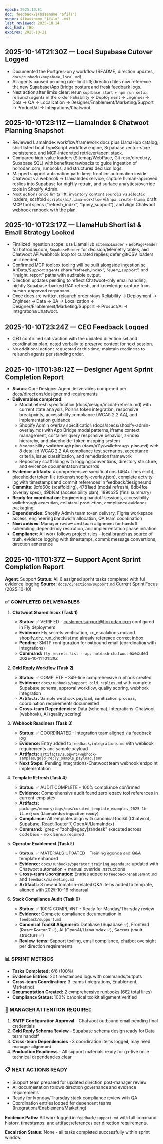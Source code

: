 ```yaml
---
epoch: 2025.10.E1
doc: feedback/$(basename "$file")
owner: $(basename "$file" .md)
last_reviewed: 2025-10-14
doc_hash: TBD
expires: 2025-10-21
---
```


<!-- Log new updates below. Include timestamp, command/output, and evidence path. -->

## 2025-10-14T21:30Z — Local Supabase Cutover Logged
- Documented the Postgres-only workflow (README, direction updates, `docs/runbooks/supabase_local.md`).
- All agents paused pending rate-limit lift; direction files now reference the new Supabase/App Bridge posture and fresh feedback logs.
- Next action after limits clear: rerun `supabase start` + `npm run setup`, relaunch agents in the order Reliability → Deployment → Engineer → Data → QA → Localization → Designer/Enablement/Marketing/Support → Product/AI → Integrations/Chatwoot.

## 2025-10-10T23:11Z — LlamaIndex & Chatwoot Planning Snapshot
- Reviewed LlamaIndex workflow/framework docs plus LlamaHub catalog; shortlisted local TypeScript workflow engine, Supabase vector-store persistence, and MCP-integrated retriever/agent stack.
- Compared high-value loaders (Sitemap/WebPage, Git repo/directory, Supabase SQL) with benefits/drawbacks to guide ingestion of hotrodan.com, runbooks, and structured decision logs.
- Mapped support automation path: keep frontline automation inside Chatwoot via webhook → LlamaIndex service, capture human-approved replies into Supabase for nightly retrain, and surface analytics/override tools in Shopify Admin.
- Next actions once limits lift: inventory content sources vs selected loaders, scaffold `scripts/ai/llama-workflow` via `npx create-llama`, draft MCP tool specs (“refresh_index”, “query_support”), and align Chatwoot webhook runbook with the plan.

## 2025-10-10T23:17Z — LlamaHub Shortlist & Email Strategy Locked
- Finalized ingestion scope: use LlamaHub `SitemapLoader` + `WebPageReader` for hotrodan.com, `SupabaseReader` for decision/telemetry tables, and Chatwoot API/webhook loop for curated replies; defer git/CSV loaders until needed.
- Confirmed MCP toolbox tooling will be built alongside ingestion so AI/Data/Support agents share “refresh_index”, “query_support”, and “insight_report” paths with auditable output.
- Direction updates pending to reflect Chatwoot-only email handling, nightly Supabase-backed RAG refresh, and knowledge capture from human-approved responses.
- Once docs are written, relaunch order stays Reliability → Deployment → Engineer → Data → QA → Localization → Designer/Enablement/Marketing/Support → Product/AI → Integrations/Chatwoot.

## 2025-10-10T23:24Z — CEO Feedback Logged
- CEO confirmed satisfaction with the updated direction set and coordination plan; noted verbally to preserve context for next session.
- No additional actions requested at this time; maintain readiness to relaunch agents per standing order.

## 2025-10-11T01:38:12Z — Designer Agent Sprint Completion Report
- **Status**: Core Designer Agent deliverables completed per docs/directions/designer.md requirements
- **Deliverables completed**:
  - Modal refresh specification (docs/design/modal-refresh.md) with current state analysis, Polaris token integration, responsive breakpoints, accessibility compliance (WCAG 2.2 AA), and implementation guidance
  - Shopify Admin overlay specification (docs/specs/shopify-admin-overlay.md) with App Bridge modal patterns, iframe context management, container query responsive behavior, z-index hierarchy, and placeholder token mapping system
  - Accessibility walkthrough plan (docs/a11y/walkthrough-plan.md) with 8 detailed WCAG 2.2 AA compliance test scenarios, acceptance criteria, issue classification, and remediation framework
  - Repository scaffolding with logging conventions, directory structure, and evidence documentation standards
- **Evidence artifacts**: 4 comprehensive specifications (464+ lines each), placeholder token file (tokens/shopify-overlay.json), complete activity log with timestamps and commit references in feedback/designer.md
- **Commits**: 9cfd60c (scaffolding), 4781aed (modal refresh), 8db4fce (overlay spec), 49b16af (accessibility plan), 1890b25 (final summary)
- **Ready for coordination**: Engineering handoff sessions, accessibility walkthrough execution, collateral production, compliance evidence packaging
- **Dependencies**: Shopify Admin team token delivery, Figma workspace access, engineering bandwidth allocation, QA team coordination
- **Next actions**: Manager review and team alignment for handoff scheduling, dependency resolution, and implementation phase initiation
- **Compliance**: All work follows project rules - local branch as source of truth, evidence logging with timestamps, commit message conventions, direction adherence

## 2025-10-11T01:37Z — Support Agent Sprint Completion Report

**Agent:** Support
**Status:** All 6 assigned sprint tasks completed with full evidence logging
**Source:** `docs/directions/support.md` Current Sprint Focus (2025-10-10)

### ✅ COMPLETED DELIVERABLES

1. **Chatwoot Shared Inbox (Task 1)**
   - **Status:** ✅ VERIFIED - customer.support@hotrodan.com configured in Fly deployment
   - **Evidence:** Fly secrets verification, cx_escalations.md and shopify_dry_run_checklist.md already reference correct inbox
   - **Pending:** SMTP configuration for outbound email (coordination with Integrations)
   - **Command:** `fly secrets list --app hotdash-chatwoot` executed 2025-10-11T01:20Z

2. **Gold Reply Workflow (Task 2)**  
   - **Status:** ✅ COMPLETE - 349-line comprehensive runbook created
   - **Evidence:** `docs/runbooks/support_gold_replies.md` with complete Supabase schema, approval workflow, quality scoring, webhook integration
   - **Artifacts:** Sample webhook payload, sanitization process, coordination requirements documented
   - **Cross-team Dependencies:** Data (schema), Integrations-Chatwoot (webhook), AI (quality scoring)

3. **Webhook Readiness (Task 3)**
   - **Status:** ✅ COORDINATED - Integration team aligned via feedback log
   - **Evidence:** Entry added to `feedback/integrations.md` with webhook requirements and sample payload
   - **Artifacts:** `artifacts/support/webhook-samples/gold_reply_sample_payload.json`
   - **Next Steps:** Pending Integrations-Chatwoot team webhook endpoint implementation

4. **Template Refresh (Task 4)**
   - **Status:** ✅ AUDIT COMPLETE - 100% compliance confirmed
   - **Evidence:** Comprehensive audit found zero legacy tool references in current templates
   - **Artifacts:** `packages/memory/logs/ops/curated_template_examples_2025-10-11.ndjson` (LlamaIndex ingestion ready)
   - **Compliance:** All templates align with canonical toolkit (Chatwoot, Supabase, React Router 7, OpenAI/LlamaIndex)
   - **Command:** `grep -r "zoho\|legacy\|zendesk" executed across codebase - no cleanup required

5. **Operator Enablement (Task 5)**
   - **Status:** ✅ MATERIALS UPDATED - Training agenda and Q&A template enhanced  
   - **Evidence:** `docs/runbooks/operator_training_agenda.md` updated with Chatwoot automation + manual override instructions
   - **Cross-team Coordination:** Entries added to `feedback/enablement.md` and `feedback/marketing.md`
   - **Artifacts:** 3 new automation-related Q&A items added to template, aligned with 2025-10-16 rehearsal

6. **Stack Compliance Audit (Task 6)**
   - **Status:** ✅ 100% COMPLIANT - Ready for Monday/Thursday review
   - **Evidence:** Complete compliance documentation in `feedback/support.md` 
   - **Canonical Toolkit Alignment:** Database (Supabase ✅), Frontend (React Router 7 ✅), AI (OpenAI/LlamaIndex ✅), Secrets (vault structure ✅)
   - **Review Items:** Support tooling, email compliance, chatbot oversight per direction requirements

### 📊 SPRINT METRICS
- **Tasks Completed:** 6/6 (100%)
- **Evidence Entries:** 23 timestamped logs with commands/outputs
- **Cross-team Coordination:** 3 teams (Integrations, Enablement, Marketing)
- **Documentation Created:** 2 comprehensive runbooks (682 total lines)
- **Compliance Status:** 100% canonical toolkit alignment verified

### 🚨 MANAGER ATTENTION REQUIRED
1. **SMTP Configuration Approval** - Chatwoot outbound email pending final credentials
2. **Gold Reply Schema Review** - Supabase schema design ready for Data team handoff  
3. **Cross-team Dependencies** - 3 coordination items logged, may need manager alignment
4. **Production Readiness** - All support materials ready for go-live once technical dependencies clear

### 📋 NEXT ACTIONS READY
- Support team prepared for updated direction post-manager review
- All documentation follows direction governance and evidence requirements
- Ready for Monday/Thursday stack compliance review with QA
- Coordination entries logged for dependent teams (Integrations/Enablement/Marketing)

**Evidence Paths:** All work logged in `feedback/support.md` with full command history, timestamps, and artifact references per direction requirements.

**Escalation Status:** None - all tasks completed successfully within sprint window.

